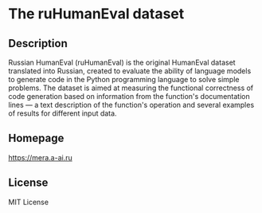 # The ruHumanEval dataset

## Description

Russian HumanEval (ruHumanEval) is the original HumanEval dataset translated into Russian, created to evaluate the ability of language models to generate code in the Python programming language to solve simple problems. The dataset is aimed at measuring the functional correctness of code generation based on information from the function's documentation lines — a text description of the function's operation and several examples of results for different input data.


## Homepage

https://mera.a-ai.ru

## License

MIT License
